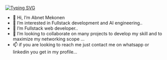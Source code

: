   [![Typing SVG](https://readme-typing-svg.demolab.com?font=Fira+Code&weight=700&pause=1000&color=F7C81A&width=435&lines=Hello%2C+I'm+Abnet+Mekonen++;Full-satck+Developer;Software+Enginner;Constant+Learner)](https://git.io/typing-svg)
 - 👋 Hi, I’m Abnet Mekonen
- 👀 I’m interested in Fullstack development and AI engineering..
- 🌱 I’m Fullstack web developer..
- 💞️ I’m looking to collaborate on many projects to develop my skill and to maximize my networking scope  ...
- 📫 if you are looking to reach me just contact me on whatsapp or linkedin you get in my profile...

<!---
Abnet32/Abnet32 is a ✨ special ✨ repository because its `README.md` (this file) appears on your GitHub profile.
You can click the Preview link to take a look at your changes.
--->
